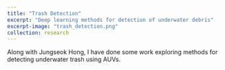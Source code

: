 ```yaml
---
title: "Trash Detection"
excerpt: "Deep learning methods for detection of underwater debris"
excerpt-image: "trash_detection.png"
collection: research
---
```

Along with Jungseok Hong, I have done some work exploring methods for detecting underwater trash using AUVs.

